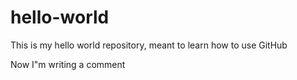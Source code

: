 # hello-world
This is my hello world repository, meant to learn how to use GitHub

Now I"m writing a comment
